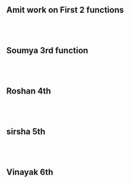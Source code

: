  ## Amit work on First 2 functions 
 <br></br>
## Soumya 3rd function </br>
 <br></br>
## Roshan 4th
 <br></br>
## sirsha 5th
 <br></br>
## Vinayak 6th
